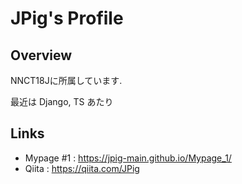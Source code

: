 # JPig's Profile

## Overview

NNCT18Jに所属しています.

最近は Django, TS あたり

## Links

- Mypage #1 : https://jpig-main.github.io/Mypage_1/
- Qiita : https://qiita.com/JPig
